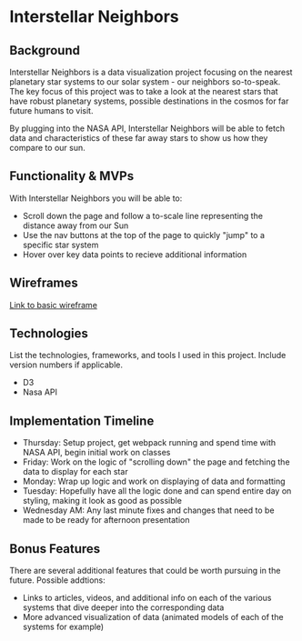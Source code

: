 # Interstellar Neighbors

## Background

Interstellar Neighbors is a data visualization project focusing on the nearest planetary star systems to our solar system - our neighbors so-to-speak. The key focus of this project was to take a look at the nearest stars that have robust planetary systems, possible destinations in the cosmos for far future humans to visit.

By plugging into the NASA API, Interstellar Neighbors will be able to fetch data and characteristics of these far away stars to show us how they compare to our sun.

## Functionality & MVPs

With Interstellar Neighbors you will be able to:

- Scroll down the page and follow a to-scale line representing the distance away from our Sun
- Use the nav buttons at the top of the page to quickly "jump" to a specific star system
- Hover over key data points to recieve additional information

## Wireframes

[Link to basic wireframe](https://wireframe.cc/FImMn0)

## Technologies

List the technologies, frameworks, and tools I used in this project. Include version numbers if applicable.

- D3
- Nasa API

## Implementation Timeline

- Thursday: Setup project, get webpack running and spend time with NASA API, begin initial work on classes
- Friday: Work on the logic of "scrolling down" the page and fetching the data to display for each star
- Monday: Wrap up logic and work on displaying of data and formatting
- Tuesday: Hopefully have all the logic done and can spend entire day on styling, making it look as good as possible
- Wednesday AM: Any last minute fixes and changes that need to be made to be ready for afternoon presentation

## Bonus Features

There are several additional features that could be worth pursuing in the future. Possible addtions:

- Links to articles, videos, and additional info on each of the various systems that dive deeper into the corresponding data
- More advanced visualization of data (animated models of each of the systems for example)